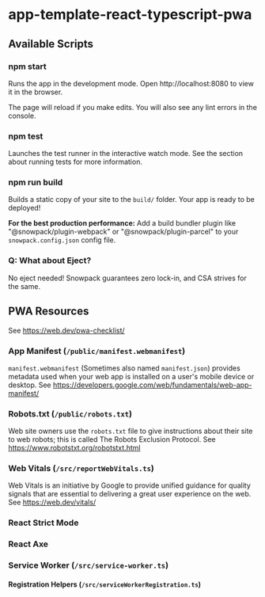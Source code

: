 # app-template-react-typescript-pwa

## Available Scripts

### npm start

Runs the app in the development mode.
Open http://localhost:8080 to view it in the browser.

The page will reload if you make edits.
You will also see any lint errors in the console.

### npm test

Launches the test runner in the interactive watch mode.
See the section about running tests for more information.

### npm run build

Builds a static copy of your site to the `build/` folder.
Your app is ready to be deployed!

**For the best production performance:** Add a build bundler plugin like "@snowpack/plugin-webpack" or "@snowpack/plugin-parcel" to your `snowpack.config.json` config file.

### Q: What about Eject?

No eject needed! Snowpack guarantees zero lock-in, and CSA strives for the same.

## PWA Resources

See https://web.dev/pwa-checklist/

### App Manifest (`/public/manifest.webmanifest`)

`manifest.webmanifest` (Sometimes also named `manifest.json`) provides metadata used when your web app is installed on a user's mobile device or desktop. See https://developers.google.com/web/fundamentals/web-app-manifest/

### Robots.txt (`/public/robots.txt`)

Web site owners use the `robots.txt` file to give instructions about their site to web robots; this is called The Robots Exclusion Protocol. See https://www.robotstxt.org/robotstxt.html

### Web Vitals (`/src/reportWebVitals.ts`)

Web Vitals is an initiative by Google to provide unified guidance for quality signals that are essential to delivering a great user experience on the web. See https://web.dev/vitals/


### React Strict Mode

### React Axe

### Service Worker (`/src/service-worker.ts`)

#### Registration Helpers (`/src/serviceWorkerRegistration.ts`)

